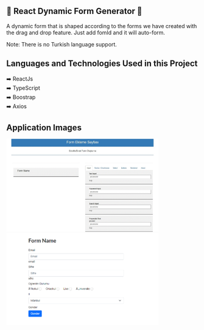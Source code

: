 
## 📌 React Dynamic Form Generator 📌

<p> A dynamic form that is shaped according to the forms we have created with the drag and drop feature. Just add fomId and it will auto-form. </p>
Note: There is no Turkish language support.


 ## Languages and Technologies Used in this Project
:arrow_right: ReactJs </br>
:arrow_right: TypeScript </br>
:arrow_right: Boostrap </br>
:arrow_right: Axios </br>

 ## Application Images
 <p>
<a href="https://github.com/hilalbuyukgullu/React_DynamicFormGenerator/blob/main/image/gif1%20(2).gif" target="_blank">
<img src="https://github.com/hilalbuyukgullu/React_DynamicFormGenerator/blob/main/image/gif1%20(2).gif" width="400" style="max-width:200%;"></a>

<a href="https://github.com/hilalbuyukgullu/React_DynamicFormGenerator/blob/main/image/img_form.png" target="_blank">
<img src="https://github.com/hilalbuyukgullu/React_DynamicFormGenerator/blob/main/image/img_form.png" width="400" style="max-width:200%;"></a>
</p>
  
